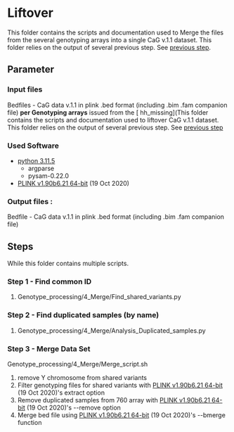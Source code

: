 # Liftover
This folder contains the scripts and documentation used to Merge the files from the several genotyping arrays into a single CaG v.1.1 dataset. This folder relies on the output of several previous step. See [previous step](https://github.com/CERC-Genomic-Medicine/CARTaGENE_flagship_paper/tree/main/Genotype_processing/3_XX_Males_missing). 


## Parameter
### Input files
Bedfiles - CaG data v.1.1 in plink .bed format (including .bim .fam companion file) **per Genotyping arrays** issued from the [ hh_missing](This folder contains the scripts and documentation used to liftover CaG v.1.1 dataset. This folder relies on the output of several previous step. See [previous step](https://github.com/CERC-Genomic-Medicine/CARTaGENE_flagship_paper/tree/main/Genotype_processing/3_XX_Males_missing)  

### Used Software
- [python 3.11.5](https://www.python.org/downloads/release/python-3115/)
  - argparse
  - pysam-0.22.0
- [PLINK v1.90b6.21 64-bit](https://www.cog-genomics.org/plink/) (19 Oct 2020)

### Output files :  
Bedfile - CaG data v.1.1 in plink .bed format (including .bim .fam companion file)  
  
## Steps  
While this folder contains multiple scripts.  
### Step 1 - Find common ID  
1) Genotype_processing/4_Merge/Find_shared_variants.py  
### Step 2 - Find duplicated samples (by name)  
1) Genotype_processing/4_Merge/Analysis_Duplicated_samples.py  
### Step 3 - Merge Data Set  
Genotype_processing/4_Merge/Merge_script.sh  
1) remove Y chromosome from shared variants
2) Filter genotyping files for shared variants with [PLINK v1.90b6.21 64-bit](https://www.cog-genomics.org/plink/) (19 Oct 2020)'s extract option
3) Remove duplicated samples from 760 array with [PLINK v1.90b6.21 64-bit](https://www.cog-genomics.org/plink/) (19 Oct 2020)'s --remove option
4) Merge bed file using [PLINK v1.90b6.21 64-bit](https://www.cog-genomics.org/plink/) (19 Oct 2020)'s --bmerge function

